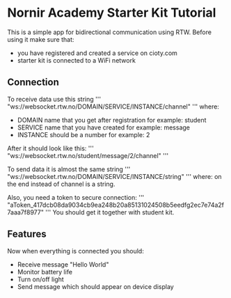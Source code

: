 # Nornir Academy Starter Kit Tutorial
This is a simple app for bidirectional communication using RTW. Before using it
make sure that:
- you have registered and created a service on cioty.com
- starter kit is connected to a WiFi network

## Connection
To receive data use this string
'''
"ws://websocket.rtw.no/DOMAIN/SERVICE/INSTANCE/channel"
'''
where:
- DOMAIN name that you get after registration for example: student
- SERVICE name that you have created for example: message
- INSTANCE should be a number for example: 2

After it should look like this:
'''
"ws://websocket.rtw.no/student/message/2/channel"
'''

To send data it is almost the same string
'''
"ws://websocket.rtw.no/DOMAIN/SERVICE/INSTANCE/string"
'''
where: on the end instead of channel is a string.

Also, you need a token to secure connection:
'''
"aToken_417dcb08da9034cb9ea248b20a85131024508b5eedfg2ec7e74a2f7aaa7f8977"
'''
You should get it together with student kit.

## Features
Now when everything is connected you should:
- Receive message "Hello World"
- Monitor battery life
- Turn on/off light
- Send message which should appear on device display
